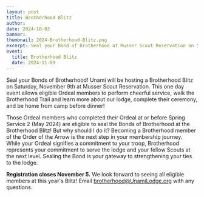 ```yaml
---
layout: post
title: Brotherhood Blitz
author:
date: 2024-10-03
banner:
thumbnail: 2024-Brotherhood-Blitz.png
excerpt: Seal your Bond of Brotherhood at Musser Scout Reservation on Saturday, November 9th!
event:
  title: Brotherhood Blitz
  date: 2024-11-09
---
```


Seal your Bonds of Brotherhood! Unami will be hosting a Brotherhood Blitz on Saturday, November 9th at Musser Scout Reservation. This one day event allows eligible Ordeal members to perform cheerful service, walk the Brotherhood Trail and learn more about our lodge, complete their ceremony, and be home from camp before dinner!

Those Ordeal members who completed their Ordeal at or before Spring Service 2 (May 2024) are eligible to seal the Bonds of Brotherhood at the Brotherhood Blitz! But why should I do it? Becoming a Brotherhood member of the Order of the Arrow is the next step in your membership journey. While your Ordeal signifies a commitment to your troop, Brotherhood represents your commitment to serve the lodge and your fellow Scouts at the next level. Sealing the Bond is your gateway to strengthening your ties to the lodge.

**Registration closes November 5.** We look forward to seeing all eligible members at this year's Blitz! Email brotherhood@UnamiLodge.org with any questions.
